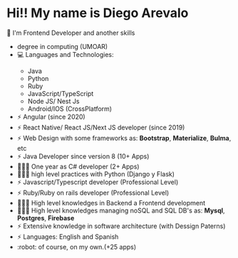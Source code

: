 
<h1>Hi!! My name is Diego Arevalo</h1>
<p>💬 I'm Frontend Developer and another skills</p>
<ul>
  <li> degree in computing (UMOAR)</li>
  <li>💻 Languages and Technologies:</li>
      <ul>
        <li>Java</li>
        <li>Python</li>
        <li>Ruby</li>
        <li>JavaScript/TypeScript</li>
        <li>Node JS/ Nest Js</li>
        <li>Android/IOS (CrossPlatform)</li>
      </ul>
  <li>⚡ Angular (since 2020)</li>
  <li>⚡ React Native/ React JS/Next JS developer (since 2019)</li>
  <li>⚡ Web Design with some frameworks as: <b>Bootstrap</b>, <b>Materialize</b>, <b>Bulma</b>, etc</li>
  <li>⚡ Java Developer since version 8 (10+ Apps)</li>
  <li>👨🏽‍💻  One year as C# developer   (2+ Apps)</li>
  <li>👨🏽‍💻  high level practices with Python (Django y Flask)</li>
  <li>⚡  Javascript/Typescript developer (Professional Level)</li>
  <li>⚡  Ruby/Ruby on rails developer (Professional Level)</li>
  <li>👨🏽‍💻  High level knowledges in Backend a Frontend development</li>
  <li>👨🏽‍💻  High level knowledges managing noSQL and SQL DB's as: <b>Mysql</b>, <b>Postgres</b>, <b>Firebase</b></li>
  <li>⚡ Extensive knowledge in software architecture (with Dessign Paterns)</li>
  <li>⚡ Languages: English and Spanish </li>
  <li>:robot: of course, on my own.(+25 apps)</li>
</ul>

